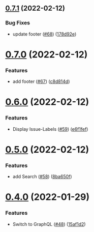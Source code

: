 ## [0.7.1](https://github.com/EddieHubCommunity/good-first-issue-finder/compare/v0.7.0...v0.7.1) (2022-02-12)

### Bug Fixes

- update footer ([#68](https://github.com/EddieHubCommunity/good-first-issue-finder/issues/68)) ([178d92e](https://github.com/EddieHubCommunity/good-first-issue-finder/commit/178d92e01067169ed0f303fab59b4298741d43a1))

# [0.7.0](https://github.com/EddieHubCommunity/good-first-issue-finder/compare/v0.6.0...v0.7.0) (2022-02-12)

### Features

- add footer ([#67](https://github.com/EddieHubCommunity/good-first-issue-finder/issues/67)) ([c8d814d](https://github.com/EddieHubCommunity/good-first-issue-finder/commit/c8d814d6f067e63c2b33cb23fe80cddf3ca13928))

# [0.6.0](https://github.com/EddieHubCommunity/good-first-issue-finder/compare/v0.5.0...v0.6.0) (2022-02-12)

### Features

- Display Issue-Labels ([#59](https://github.com/EddieHubCommunity/good-first-issue-finder/issues/59)) ([e6f1fef](https://github.com/EddieHubCommunity/good-first-issue-finder/commit/e6f1fef8f9d48d6f830b4ca079250c741e373692))

# [0.5.0](https://github.com/EddieHubCommunity/good-first-issue-finder/compare/v0.4.0...v0.5.0) (2022-02-12)

### Features

- add Search ([#58](https://github.com/EddieHubCommunity/good-first-issue-finder/issues/58)) ([8ba650f](https://github.com/EddieHubCommunity/good-first-issue-finder/commit/8ba650fe168af09a0bd9506f3cc3af7f0716efeb))

# [0.4.0](https://github.com/EddieHubCommunity/good-first-issue-finder/compare/v0.3.5...v0.4.0) (2022-01-29)

### Features

- Switch to GraphQL ([#48](https://github.com/EddieHubCommunity/good-first-issue-finder/issues/48)) ([15af1d2](https://github.com/EddieHubCommunity/good-first-issue-finder/commit/15af1d2767304e5a6086d89f0988937abc4ad899))
